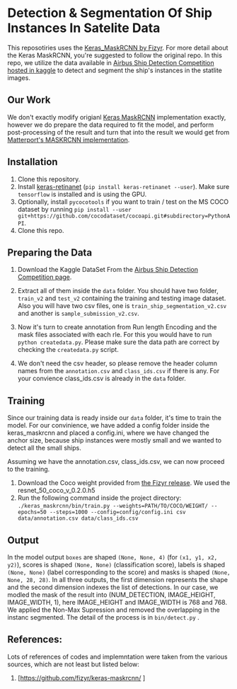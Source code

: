 # Detection & Segmentation Of Ship Instances In Satelite Data
This reposotiries uses the [Keras_MaskRCNN by Fizyr](https://github.com/fizyr/keras-maskrcnn/). For more detail about the Keras MaskRCNN, you're suggested to follow the original repo. In this repo, we utilize the data available in [Airbus Ship Detection Competition hosted in kaggle](https://www.kaggle.com/c/airbus-ship-detection) to detect and segment the ship's instances in the statlite images. 

## Our Work
We don't exactly modify origianl [Keras MaskRCNN](https://github.com/fizyr/keras-maskrcnn/) implementation exactly, however we do prepare the data required to fit the model, and perform post-processing of the result and turn that into the result we would get from [Matterport's MASKRCNN implementation](https://github.com/matterport/Mask_RCNN). 


## Installation

1) Clone this repository.
2) Install [keras-retinanet](https://github.com/fizyr/keras-retinanet) (`pip install keras-retinanet --user`). Make sure `tensorflow` is installed and is using the GPU.
3) Optionally, install `pycocotools` if you want to train / test on the MS COCO dataset by running `pip install --user git+https://github.com/cocodataset/cocoapi.git#subdirectory=PythonAPI`.
4) Clone this repo. 

## Preparing the Data
1) Download the Kaggle DataSet From the [Airbus Ship Detection Competition page](https://www.kaggle.com/c/airbus-ship-detection). 
2. Extract all of them inside the `data` folder. You should have two folder, `train_v2` and `test_v2` containing the training and testing image dataset. Also you will have two csv files, one is `train_ship_segmentation_v2.csv` and another is `sample_submission_v2.csv`.
3) Now it's turn to create annotation from Run length Encoding and the mask files associated with each rle. For this you would have to run `python createdata.py`. Please make sure the data path are correct by checking the `createdata.py` script.

4) We don't need the csv header, so please remove the header column names from the `annotation.csv` and `class_ids.csv` if  there is any. For your convience class_ids.csv is already in the `data` folder. 

## Training 
Since our training data is ready inside our `data` folder, it's time to train the model. For our convinience, we have added a config folder inside the keras_maskrcnn and placed a config.ini, where we have changed the anchor size, because ship instances were mostly small and we wanted to detect all the small ships. 

Assuming we have the annotation.csv, class_ids.csv, we can now proceed to the training. 

1) Download the Coco weight provided from [the Fizyr release](https://github.com/fizyr/keras-maskrcnn/releases). We used the 
resnet_50_coco_v_0.2.0.h5
2) Run the following command inside the project directory: 
```./keras_maskrcnn/bin/train.py --weights=PATH/TO/COCO/WEIGHT/ --epochs=50 --steps=1000 --config=config/config.ini csv data/annotation.csv data/class_ids.csv```


## Output

In the model output `boxes` are shaped `(None, None, 4)` (for `(x1, y1, x2, y2)`), scores is shaped `(None, None)` (classification score), labels is shaped `(None, None)` (label corresponding to the score) and masks is shaped `(None, None, 28, 28)`. In all three outputs, the first dimension represents the shape and the second dimension indexes the list of detections.
In our case, we modled the mask of the result into (NUM_DETECTION, IMAGE_HEIGHT, IMAGE_WIDTH, 1), here IMAGE_HEIGHT and IMAGE_WIDTH is 768 and 768. We applied the Non-Max Supression and removed the overlapping in the instanc segmented. The detail of the process is in `bin/detect.py` . 


## References: 

Lots of references of codes and implemntation were taken from the various sources, which are not least but listed below: 
1. [https://github.com/fizyr/keras-maskrcnn/ ]





